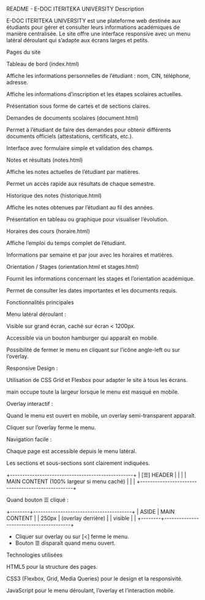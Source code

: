 README - E-DOC ITERITEKA UNIVERSITY
Description

E-DOC ITERITEKA UNIVERSITY est une plateforme web destinée aux étudiants pour gérer et consulter leurs informations académiques de manière centralisée. Le site offre une interface responsive avec un menu latéral déroulant qui s’adapte aux écrans larges et petits.

Pages du site

Tableau de bord (index.html)

Affiche les informations personnelles de l’étudiant : nom, CIN, téléphone, adresse.

Affiche les informations d’inscription et les étapes scolaires actuelles.

Présentation sous forme de cartes et de sections claires.

Demandes de documents scolaires (document.html)

Permet à l’étudiant de faire des demandes pour obtenir différents documents officiels (attestations, certificats, etc.).

Interface avec formulaire simple et validation des champs.

Notes et résultats (notes.html)

Affiche les notes actuelles de l’étudiant par matières.

Permet un accès rapide aux résultats de chaque semestre.

Historique des notes (historique.html)

Affiche les notes obtenues par l’étudiant au fil des années.

Présentation en tableau ou graphique pour visualiser l’évolution.

Horaires des cours (horaire.html)

Affiche l’emploi du temps complet de l’étudiant.

Informations par semaine et par jour avec les horaires et matières.

Orientation / Stages (orientation.html et stages.html)

Fournit les informations concernant les stages et l’orientation académique.

Permet de consulter les dates importantes et les documents requis.

Fonctionnalités principales

Menu latéral déroulant :

Visible sur grand écran, caché sur écran < 1200px.

Accessible via un bouton hamburger qui apparaît en mobile.

Possibilité de fermer le menu en cliquant sur l’icône angle-left ou sur l’overlay.

Responsive Design :

Utilisation de CSS Grid et Flexbox pour adapter le site à tous les écrans.

main occupe toute la largeur lorsque le menu est masqué en mobile.

Overlay interactif :

Quand le menu est ouvert en mobile, un overlay semi-transparent apparaît.

Cliquer sur l’overlay ferme le menu.

Navigation facile :

Chaque page est accessible depuis le menu latéral.

Les sections et sous-sections sont clairement indiquées.

+--------------------------------------------------+
| [☰]                   HEADER                     |
|                                                  |
| MAIN CONTENT (100% largeur si menu caché)       |
|                                                  |
+--------------------------------------------------+

Quand bouton ☰ cliqué :

+--------+----------------------------------------+
| ASIDE   | MAIN CONTENT                            |
| 250px   | (overlay derrière)                     |
| visible |                                        |
+--------+----------------------------------------+

- Cliquer sur overlay ou sur [<] ferme le menu.
- Bouton ☰ disparaît quand menu ouvert.

Technologies utilisées

HTML5 pour la structure des pages.

CSS3 (Flexbox, Grid, Media Queries) pour le design et la responsivité.

JavaScript pour le menu déroulant, l’overlay et l’interaction mobile.
